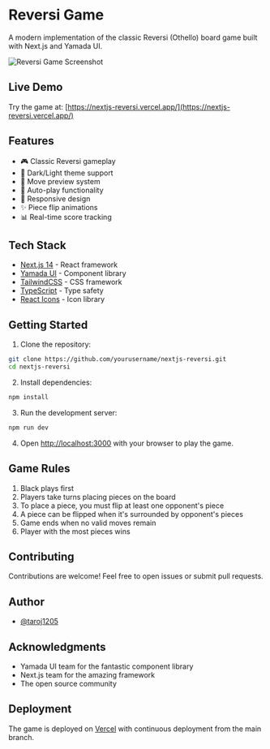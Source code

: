 # Reversi Game

A modern implementation of the classic Reversi (Othello) board game built with Next.js and Yamada UI.

![Reversi Game Screenshot](https://nextjs-reversi.vercel.app/screenshot.png)

## Live Demo

Try the game at: [https://nextjs-reversi.vercel.app/](https://nextjs-reversi.vercel.app/)

## Features

- 🎮 Classic Reversi gameplay
- 🎨 Dark/Light theme support
- 👀 Move preview system
- 🔄 Auto-play functionality
- 📱 Responsive design
- ✨ Piece flip animations
- 📊 Real-time score tracking

## Tech Stack

- [Next.js 14](https://nextjs.org/) - React framework
- [Yamada UI](https://yamada-ui.com/) - Component library
- [TailwindCSS](https://tailwindcss.com/) - CSS framework
- [TypeScript](https://www.typescriptlang.org/) - Type safety
- [React Icons](https://react-icons.github.io/react-icons/) - Icon library

## Getting Started

1. Clone the repository:

```bash
git clone https://github.com/yourusername/nextjs-reversi.git
cd nextjs-reversi
```

2. Install dependencies:

```bash
npm install
```

3. Run the development server:

```bash
npm run dev
```

4. Open [http://localhost:3000](http://localhost:3000) with your browser to play the game.

## Game Rules

1. Black plays first
2. Players take turns placing pieces on the board
3. To place a piece, you must flip at least one opponent's piece
4. A piece can be flipped when it's surrounded by opponent's pieces
5. Game ends when no valid moves remain
6. Player with the most pieces wins

## Contributing

Contributions are welcome! Feel free to open issues or submit pull requests.

## Author

- [@taroj1205](https://github.com/taroj1205)

## Acknowledgments

- Yamada UI team for the fantastic component library
- Next.js team for the amazing framework
- The open source community

## Deployment

The game is deployed on [Vercel](https://vercel.com) with continuous deployment from the main branch.
